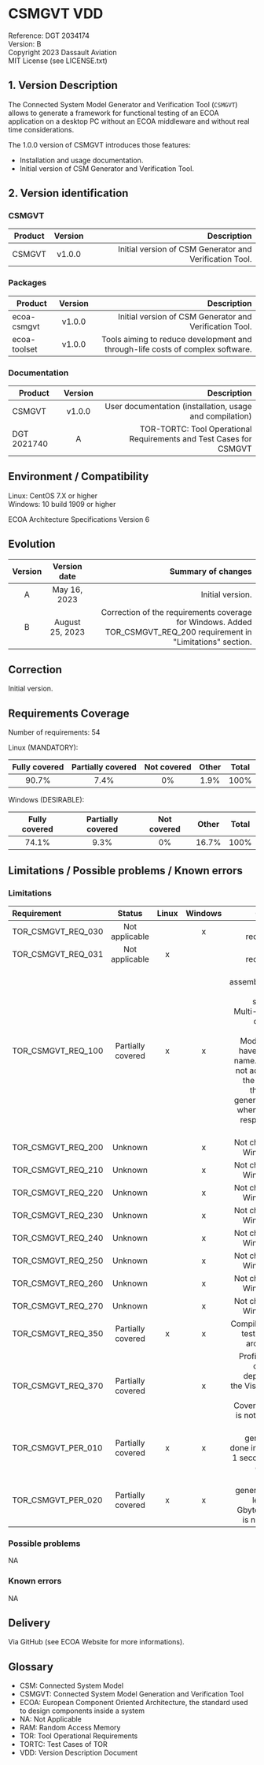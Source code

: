 # CSMGVT VDD

Reference: DGT 2034174  
Version: B  
Copyright 2023 Dassault Aviation  
MIT License (see LICENSE.txt)

## 1. Version Description

The Connected System Model Generator and Verification Tool (`CSMGVT`) allows to
generate a framework for functional testing of an ECOA application on a desktop PC
without an ECOA middleware and without real time considerations.

The 1.0.0 version of CSMGVT introduces those features:
* Installation and usage documentation.
* Initial version of CSM Generator and Verification Tool.

## 2. Version identification
### CSMGVT

|Product|Version|Description|
|-------|:-----:|----------:|
|CSMGVT|v1.0.0|Initial version of CSM Generator and Verification Tool.|

### Packages

|Product|Version|Description|
|-------|:-----:|----------:|
|ecoa-csmgvt|v1.0.0|Initial version of CSM Generator and Verification Tool.|
|ecoa-toolset|v1.0.0|Tools aiming to reduce development and through-life costs of complex software.|

### Documentation

|Product|Version|Description|
|-------|:-----:|----------:|
|CSMGVT|v1.0.0|User documentation (installation, usage and compilation)|
|DGT 2021740|A|TOR-TORTC: Tool Operational Requirements and Test Cases for CSMGVT|

## Environment / Compatibility

Linux: CentOS 7.X or higher  
Windows: 10 build 1909 or higher

ECOA Architecture Specifications Version 6

## Evolution

|Version|Version date|Summary of changes|
|:-----:|:----------:|-----------------:|
|A|May 16, 2023|Initial version.|
|B|August 25, 2023|Correction of the requirements coverage for Windows. Added TOR_CSMGVT_REQ_200 requirement in "Limitations" section.|

## Correction

Initial version.

## Requirements Coverage

Number of requirements: 54

Linux (MANDATORY):

|Fully covered|Partially covered|Not covered|Other|Total|
|:-----------:|:---------------:|:---------:|:---:|:---:|
|90.7%|7.4%|0%|1.9%|100%|

Windows (DESIRABLE):

|Fully covered|Partially covered|Not covered|Other|Total|
|:-----------:|:---------------:|:---------:|:---:|:---:|
|74.1%|9.3%|0%|16.7%|100%|

## Limitations / Possible problems / Known errors

### Limitations

|Requirement|Status|Linux|Windows|Comment|
|:----------|:----:|:---:|:-----:|------:|
|TOR_CSMGVT_REQ_030|Not applicable||x|Linux requirement.|
|TOR_CSMGVT_REQ_031|Not applicable|x||Windows requirement.|
|TOR_CSMGVT_REQ_100|Partially covered|x|x|Recursive assembly/cross-views not supported. Multi-plateform can not be managed. Modules can't have the same name. Timout is not activated at the execution through the generated code when request-responses are running.|
|TOR_CSMGVT_REQ_200|Unknown||x|Not checked on Windows yet.|
|TOR_CSMGVT_REQ_210|Unknown||x|Not checked on Windows yet.|
|TOR_CSMGVT_REQ_220|Unknown||x|Not checked on Windows yet.|
|TOR_CSMGVT_REQ_230|Unknown||x|Not checked on Windows yet.|
|TOR_CSMGVT_REQ_240|Unknown||x|Not checked on Windows yet.|
|TOR_CSMGVT_REQ_250|Unknown||x|Not checked on Windows yet.|
|TOR_CSMGVT_REQ_260|Unknown||x|Not checked on Windows yet.|
|TOR_CSMGVT_REQ_270|Unknown||x|Not checked on Windows yet.|
|TOR_CSMGVT_REQ_350|Partially covered|x|x|Compilation only tested on x86 architecture.|
|TOR_CSMGVT_REQ_370|Partially covered||x|Profiling mode can be run depending of the Visual Studio version. Coverage mode is not available.|
|TOR_CSMGVT_PER_010|Partially covered|x|x|Output generation is done in less than 1 second on our examples.|
|TOR_CSMGVT_PER_020|Partially covered|x|x|Output generation with less than 2 Gbytes of RAM is not proved.|

### Possible problems

NA

### Known errors

NA

## Delivery

Via GitHub (see ECOA Website for more informations).

## Glossary

* CSM: Connected System Model
* CSMGVT: Connected System Model Generation and Verification Tool
* ECOA: European Component Oriented Architecture, the standard used to design components inside a system
* NA: Not Applicable
* RAM: Random Access Memory
* TOR: Tool Operational Requirements
* TORTC: Test Cases of TOR
* VDD: Version Description Document
